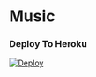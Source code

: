 # Music

### Deploy To Heroku 

[![Deploy](https://www.herokucdn.com/deploy/button.svg)](https://heroku.com/deploy?template=https://github.com/Skyzu/kontolMusic)
